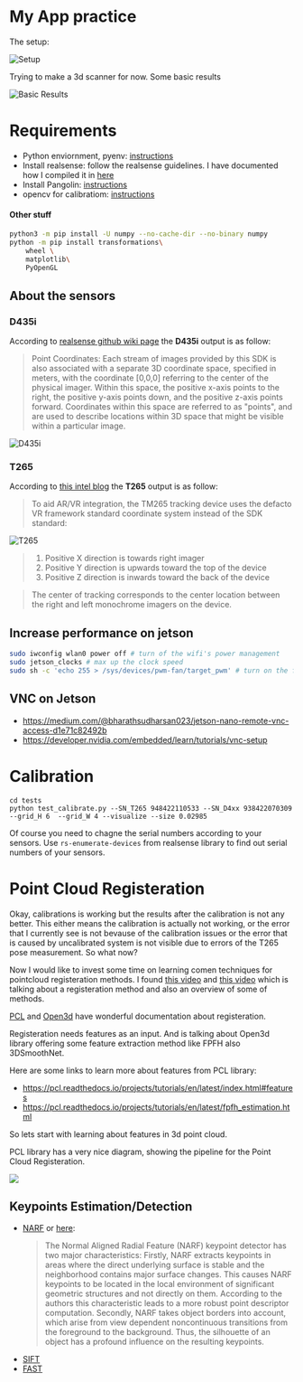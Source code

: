 # My App practice

The setup:

![Setup](imgs/setup.jpg)

Trying to make a 3d scanner for now. Some basic results

![Basic Results](imgs/first_step.gif)

# Requirements

* Python enviornment, pyenv: [instructions](https://github.com/yosoufe/instructions/blob/main/python/pyenv.md)
* Install realsense: follow the realsense guidelines. I have documented how I compiled it in [here](https://github.com/yosoufe/instructions/blob/main/realsense/realsense.md)
* Install Pangolin: [instructions](https://github.com/yosoufe/instructions/blob/main/pangolin.md)
* opencv for calibratiom: [instructions](https://github.com/yosoufe/instructions/blob/main/opencv.md)

#### Other stuff
```bash
python3 -m pip install -U numpy --no-cache-dir --no-binary numpy
python -m pip install transformations\
    wheel \
    matplotlib\
    PyOpenGL
```

## About the sensors

### D435i
According to [realsense github wiki page](https://github.com/IntelRealSense/librealsense/wiki/Projection-in-RealSense-SDK-2.0#point-coordinates) the **D435i** output is as follow:

> Point Coordinates: Each stream of images provided by this SDK is also associated with a separate 3D coordinate space, specified in meters, with the coordinate [0,0,0] referring to the center of the physical imager. Within this space, the positive x-axis points to the right, the positive y-axis points down, and the positive z-axis points forward. Coordinates within this space are referred to as "points", and are used to describe locations within 3D space that might be visible within a particular image.

![D435i](imgs/LRS_CS_axis_base.png)

### T265
According to [this intel blog](https://www.intelrealsense.com/how-to-getting-imu-data-from-d435i-and-t265/) the **T265** output is as follow:

> To aid AR/VR integration, the TM265 tracking device uses the defacto VR framework standard coordinate system instead of the SDK standard:

![T265](imgs/T265_orientation_axis.png)

> 1. Positive X direction is towards right imager
> 2. Positive Y direction is upwards toward the top of the device
> 3. Positive Z direction is inwards toward the back of the device

> The center of tracking corresponds to the center location between the right and left monochrome imagers on the device.


## Increase performance on jetson
```bash
sudo iwconfig wlan0 power off # turn of the wifi's power management
sudo jetson_clocks # max up the clock speed
sudo sh -c 'echo 255 > /sys/devices/pwm-fan/target_pwm' # turn on the fan
```

## VNC on Jetson
- https://medium.com/@bharathsudharsan023/jetson-nano-remote-vnc-access-d1e71c82492b
- https://developer.nvidia.com/embedded/learn/tutorials/vnc-setup


# Calibration
```
cd tests
python test_calibrate.py --SN_T265 948422110533 --SN_D4xx 938422070309 --grid_H 6  --grid_W 4 --visualize --size 0.02985
```

Of course you need to chagne the serial numbers according to your sensors. Use `rs-enumerate-devices` from realsense 
library to find out serial numbers of your sensors.


# Point Cloud Registeration
Okay, calibrations is working but the results after the calibration is not 
any better. This either means the calibration is actually not working, or 
the error that I currently see is not bevause of the calibration issues or
the error that is caused by uncalibrated system is not visible due to errors
of the T265 pose measurement. So what now?

Now I would like to invest some time on learning comen techniques for pointcloud
registeration methods. I found [this video](https://youtu.be/uwNdLdRozeA)
and [this video](https://youtu.be/lRENNVC-FjM) which is talking about a 
registeration method and also an overview of some of methods. 

[PCL](https://pcl.readthedocs.io/projects/tutorials/en/latest/registration_api.html#registration-api) and
[Open3d](http://www.open3d.org/docs/release/tutorial/pipelines/global_registration.html) have wonderful documentation about registeration.

Registeration needs features as an input. And is talking about Open3d library 
offering some feature extraction method like FPFH
also 3DSmoothNet.

Here are some links to learn more about features from PCL library:
- https://pcl.readthedocs.io/projects/tutorials/en/latest/index.html#features
- https://pcl.readthedocs.io/projects/tutorials/en/latest/fpfh_estimation.html

So lets start with learning about features in 3d point cloud.

PCL library has a very nice diagram, showing the pipeline for the Point Cloud Registeration.

![](https://pcl.readthedocs.io/projects/tutorials/en/latest/_images/block_diagram_single_iteration.jpg)

## Keypoints Estimation/Detection

- [NARF](https://europa.informatik.uni-freiburg.de/files/steder11icra.pdf) or [here](https://www.isprs-ann-photogramm-remote-sens-spatial-inf-sci.net/II-3/57/2014/isprsannals-II-3-57-2014.pdf):
    > The Normal Aligned Radial Feature (NARF) keypoint detector has two major characteristics: Firstly, NARF
    extracts keypoints in areas where the direct underlying surface
    is stable and the neighborhood contains major surface changes.
    This causes NARF keypoints to be located in the local environment of significant geometric structures and not directly on them.
    According to the authors this characteristic leads to a more robust point descriptor computation. Secondly, NARF takes object borders into account, which arise from view dependent noncontinuous transitions from the foreground to the background.
    Thus, the silhouette of an object has a profound influence on the
    resulting keypoints.
- [SIFT]()
- [FAST]()